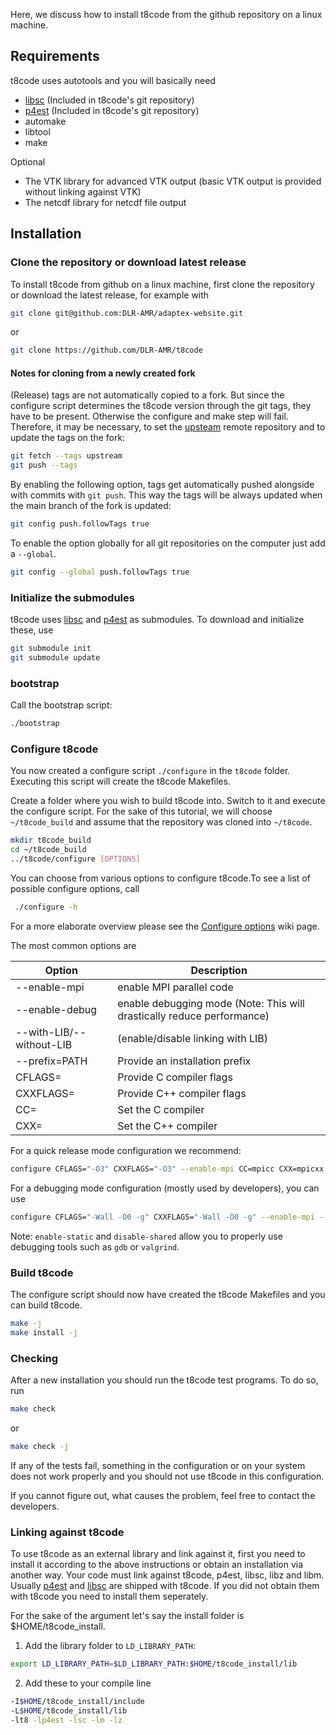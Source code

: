 Here, we discuss how to install t8code from the github repository on a linux machine.

## Requirements

t8code uses autotools and you will basically need 

- [libsc](https://github.com/cburstedde/libsc) (Included in t8code's git repository)
- [p4est](https://github.com/cburstedde/p4est) (Included in t8code's git repository)
- automake
- libtool
- make

Optional
- The VTK library for advanced VTK output (basic VTK output is provided without linking against VTK)
- The netcdf library for netcdf file output

## Installation

### Clone the repository or download latest release

To install t8code from github on a linux machine, first clone the repository or download the latest release, for example with

```bash
git clone git@github.com:DLR-AMR/adaptex-website.git
```
or
```bash
git clone https://github.com/DLR-AMR/t8code
```

#### Notes for cloning from a newly created fork
(Release) tags are not automatically copied to a fork. But since the configure script determines the t8code version through the git tags, they have to be present. Otherwise the configure and make step will fail. Therefore, it may be necessary, to set the [upsteam](https://docs.github.com/en/pull-requests/collaborating-with-pull-requests/working-with-forks/configuring-a-remote-repository-for-a-fork) remote repository and to update the tags on the fork:
``` bash
git fetch --tags upstream
git push --tags
```
By enabling the following option, tags get automatically pushed alongside with commits with `git push`. This way the tags will be always updated when the main branch of the fork is updated:
``` bash
git config push.followTags true
```
To enable the option globally for all git repositories on the computer just add a `--global`.
```bash
git config --global push.followTags true
```

### Initialize the submodules

t8code uses [libsc](https://github.com/cburstedde/libsc) and [p4est](https://github.com/cburstedde/p4est) as submodules.
To download and initialize these, use

```bash
git submodule init
git submodule update
```

### bootstrap

Call the bootstrap script:

```bash
./bootstrap
```

### Configure t8code

You now created a configure script `./configure` in the `t8code` folder.
Executing this script will create the t8code Makefiles.

Create a folder where you wish to build t8code into.
Switch to it and execute the configure script.
For the sake of this tutorial, we will choose `~/t8code_build` and assume that the repository was cloned into `~/t8code`.

```bash
mkdir t8code_build
cd ~/t8code_build
../t8code/configure [OPTIONS]
```

You can choose from various options to configure t8code.To see a list of possible configure options, call
 
```bash
 ./configure -h
```

For a more elaborate overview please see the [Configure options](https://github.com/holke/t8code/wiki/Configure-Options) wiki page.

The most common options are

| Option | Description |
|-----|-------|
| --enable-mpi   |  enable MPI parallel code |
| --enable-debug |  enable debugging mode (Note: This will drastically reduce performance) |
| --with-LIB/--without-LIB | (enable/disable linking with LIB) |
| --prefix=PATH   | Provide an installation prefix |
| CFLAGS=         | Provide C compiler flags |
| CXXFLAGS=       |   Provide C++ compiler flags |
| CC=             | Set the C compiler |
| CXX=            | Set the C++ compiler |

For a quick release mode configuration we recommend:

```bash
configure CFLAGS="-O3" CXXFLAGS="-O3" --enable-mpi CC=mpicc CXX=mpicxx
```

For a debugging mode configuration (mostly used by developers), you can use

```bash
configure CFLAGS="-Wall -O0 -g" CXXFLAGS="-Wall -O0 -g" --enable-mpi --enable-debug --enable-static --disable-shared CC=mpicc CXX=mpicxx
```

Note: `enable-static` and `disable-shared` allow you to properly use debugging tools such as `gdb` or `valgrind`.

### Build t8code

The configure script should now have created the t8code Makefiles and you can build t8code.

```bash
make -j
make install -j
```

### Checking

After a new installation you should run the t8code test programs.
To do so, run

```bash
make check
```
or
```bash
make check -j
```

If any of the tests fail, something in the configuration or on your system does not work properly and you should not use t8code in this configuration.

If you cannot figure out, what causes the problem, feel free to contact the developers.

### Linking against t8code

To use t8code as an external library and link against it, first you need to install it according to the above instructions or obtain an installation via another way.
Your code must link against t8code, p4est, libsc, libz and libm.
Usually 
[p4est](www.github.com/cburstedde/p4est) and [libsc](www.github.com/cburstedde/sc) are shipped with t8code. If you did not obtain them with t8code you need to install them seperately.

For the sake of the argument let's say the install folder is $HOME/t8code_install.
1. Add the library folder to `LD_LIBRARY_PATH`:
```bash
export LD_LIBRARY_PATH=$LD_LIBRARY_PATH:$HOME/t8code_install/lib
```
2. Add these to your compile line
```bash
-I$HOME/t8code_install/include
-L$HOME/t8code_install/lib
-lt8 -lp4est -lsc -lm -lz
```